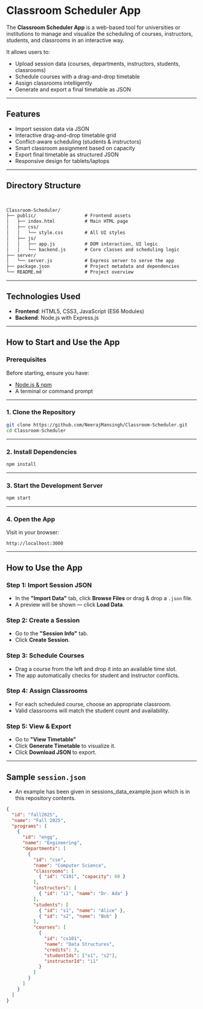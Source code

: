 # Classroom Scheduler App



The **Classroom Scheduler App** is a web-based tool for universities or institutions to manage and visualize the scheduling of courses, instructors, students, and classrooms in an interactive way.

It allows users to:
- Upload session data (courses, departments, instructors, students, classrooms)
- Schedule courses with a drag-and-drop timetable
- Assign classrooms intelligently
- Generate and export a final timetable as JSON

---

##  Features

-  Import session data via JSON
-  Interactive drag-and-drop timetable grid
-  Conflict-aware scheduling (students & instructors)
-  Smart classroom assignment based on capacity
-  Export final timetable as structured JSON
-  Responsive design for tablets/laptops

---

##  Directory Structure


```markdown


Classroom-Scheduler/
├── public/                  # Frontend assets
│   ├── index.html           # Main HTML page
│   ├── css/
│   │   └── style.css        # All UI styles
│   ├── js/
│   │   ├── app.js           # DOM interaction, UI logic
│   │   └── backend.js       # Core classes and scheduling logic
├── server/
│   └── server.js            # Express server to serve the app
├── package.json             # Project metadata and dependencies
└── README.md                # Project overview

````

---

##  Technologies Used

- **Frontend**: HTML5, CSS3, JavaScript (ES6 Modules)
- **Backend**: Node.js with Express.js

---

##  How to Start and Use the App

###  Prerequisites
Before starting, ensure you have:
- [Node.js & npm](https://nodejs.org/)
- A terminal or command prompt

---

###  1. Clone the Repository
```bash
git clone https://github.com/NeerajMansingh/Classroom-Scheduler.git
cd Classroom-Scheduler
````

---

###  2. Install Dependencies

```bash
npm install
```

---

### 3. Start the Development Server

```bash
npm start
```

---

### 4. Open the App

Visit in your browser:

```
http://localhost:3000
```

---

##  How to Use the App

###  Step 1: Import Session JSON

* In the **"Import Data"** tab, click **Browse Files** or drag & drop a `.json` file.
* A preview will be shown — click **Load Data**.

###  Step 2: Create a Session

* Go to the **"Session Info"** tab.
* Click **Create Session**.

###  Step 3: Schedule Courses

* Drag a course from the left and drop it into an available time slot.
* The app automatically checks for student and instructor conflicts.

###  Step 4: Assign Classrooms

* For each scheduled course, choose an appropriate classroom.
* Valid classrooms will match the student count and availability.

###  Step 5: View & Export

* Go to **"View Timetable"**
* Click **Generate Timetable** to visualize it.
* Click **Download JSON** to export.

---

##  Sample `session.json`

* An example has been given in sessions_data_example.json which is in this repository contents.

```json
{
  "id": "fall2025",
  "name": "Fall 2025",
  "programs": [
    {
      "id": "engg",
      "name": "Engineering",
      "departments": [
        {
          "id": "cse",
          "name": "Computer Science",
          "classrooms": [
            { "id": "C101", "capacity": 60 }
          ],
          "instructors": [
            { "id": "i1", "name": "Dr. Ada" }
          ],
          "students": [
            { "id": "s1", "name": "Alice" },
            { "id": "s2", "name": "Bob" }
          ],
          "courses": [
            {
              "id": "cs101",
              "name": "Data Structures",
              "credits": 3,
              "studentIds": ["s1", "s2"],
              "instructorId": "i1"
            }
          ]
        }
      ]
    }
  ]
}
```
